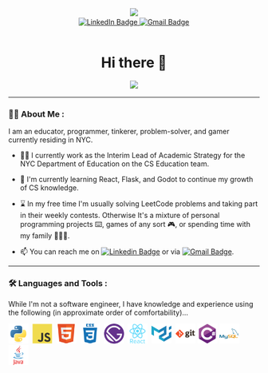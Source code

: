 <div id="header" align="center">
    <img src="https://media.giphy.com/media/dMLmQfCO7lCA2gX3tw/giphy.gif" width="100" />
    <div id="badges">
        <a href="https://www.linkedin.com/in/danielgaylord/" target="_blank" >
            <img src="https://img.shields.io/badge/LinkedIn-blue?logo=linkedin&logoColor=white" alt="LinkedIn Badge" />
        </a>
        <a href="mailto:danielgaylord@gmail.com" target="_blank" >
            <img src="https://img.shields.io/badge/Gmail-white?logo=gmail" alt="Gmail Badge" />
        </a>
    </div>
    <img src="https://komarev.com/ghpvc/?username=danielgaylord&style=flat-square&color=blue" alt=""/>
    <h1> Hi there 👋 </h1>
</div>
<div align="center">
    <img src="https://media.giphy.com/media/836HiJc7pgzy8iNXCn/giphy.gif" width="600" />
</div>

---

### :man_technologist: About Me :
I am an educator, programmer, tinkerer, problem-solver, and gamer currently residing in NYC.
- :man_teacher: I currently work as the Interim Lead of Academic Strategy for the NYC Department of Education on the CS Education team.

- :seedling: I'm currently learning React, Flask, and Godot to continue my growth of CS knowledge.

- :hourglass: In my free time I'm usually solving LeetCode problems and taking part in their weekly contests. Otherwise It's a mixture of personal programming projects :keyboard:, games of any sort :video_game:, or spending time with my family :family_man_woman_boy:.

- :mailbox: You can reach me on [![Linkedin Badge](https://img.shields.io/badge/LinkedIn-blue?style=flat&logo=Linkedin&logoColor=white)](https://www.linkedin.com/in/danielgaylord/) or via [![Gmail Badge](https://img.shields.io/badge/Gmail-white?style=flat&logo=gmail)](mailto:danielgaylord@gmail.com).

<!--
Other ideas:
- 👯 I’m looking to collaborate on ...
- 🤔 I’m looking for help with ...
- 💬 Ask me about ...
- 😄 Pronouns: ...
-->

---

### :hammer_and_wrench: Languages and Tools :
While I'm not a software engineer, I have knowledge and experience using the following (in approximate order of comfortability)...
<div>
    <img src="https://github.com/devicons/devicon/blob/master/icons/python/python-original.svg" title="Python" alt="Python" width="40" height="40"/>&nbsp;
    <img src="https://github.com/devicons/devicon/blob/master/icons/javascript/javascript-original.svg" title="JavaScript" alt="JavaScript" width="40" height="40"/>&nbsp;
    <img src="https://github.com/devicons/devicon/blob/master/icons/html5/html5-original.svg" title="HTML5" alt="HTML" width="40" height="40"/>&nbsp;
    <img src="https://github.com/devicons/devicon/blob/master/icons/css3/css3-plain-wordmark.svg"  title="CSS3" alt="CSS" width="40" height="40"/>&nbsp;
    <img src="https://github.com/devicons/devicon/blob/master/icons/gatsby/gatsby-original.svg" title="Gatsby"  alt="Gatsby" width="40" height="40"/>&nbsp;
    <img src="https://github.com/devicons/devicon/blob/master/icons/react/react-original-wordmark.svg" title="React" alt="React" width="40" height="40"/>&nbsp;
    <img src="https://github.com/devicons/devicon/blob/master/icons/materialui/materialui-original.svg" title="Material UI" alt="Material UI" width="40" height="40"/>&nbsp;
    <img src="https://github.com/devicons/devicon/blob/master/icons/git/git-original-wordmark.svg" title="Git" alt="Git" width="40" height="40"/>
    <img src="https://github.com/devicons/devicon/blob/master/icons/csharp/csharp-original.svg" title="C#" alt="C#" width="40" height="40"/>
    <img src="https://github.com/devicons/devicon/blob/master/icons/mysql/mysql-original-wordmark.svg" title="MySQL"  alt="MySQL" width="40" height="40"/>&nbsp;
    <img src="https://github.com/devicons/devicon/blob/master/icons/java/java-original-wordmark.svg" title="Java" alt="Java" width="40" height="40"/>&nbsp;
</div>